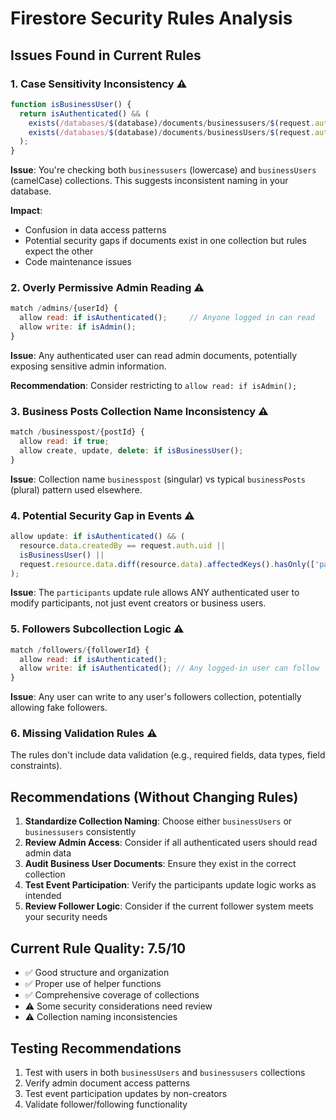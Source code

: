 # Firestore Security Rules Analysis

## Issues Found in Current Rules

### 1. **Case Sensitivity Inconsistency** ⚠️
```javascript
function isBusinessUser() {
  return isAuthenticated() && (
    exists(/databases/$(database)/documents/businessusers/$(request.auth.uid)) ||
    exists(/databases/$(database)/documents/businessUsers/$(request.auth.uid))
  );
}
```
**Issue**: You're checking both `businessusers` (lowercase) and `businessUsers` (camelCase) collections. This suggests inconsistent naming in your database.

**Impact**: 
- Confusion in data access patterns
- Potential security gaps if documents exist in one collection but rules expect the other
- Code maintenance issues

### 2. **Overly Permissive Admin Reading** ⚠️
```javascript
match /admins/{userId} {
  allow read: if isAuthenticated();     // Anyone logged in can read
  allow write: if isAdmin();
}
```
**Issue**: Any authenticated user can read admin documents, potentially exposing sensitive admin information.

**Recommendation**: Consider restricting to `allow read: if isAdmin();`

### 3. **Business Posts Collection Name Inconsistency** ⚠️
```javascript
match /businesspost/{postId} {
  allow read: if true;
  allow create, update, delete: if isBusinessUser();
}
```
**Issue**: Collection name `businesspost` (singular) vs typical `businessPosts` (plural) pattern used elsewhere.

### 4. **Potential Security Gap in Events** ⚠️
```javascript
allow update: if isAuthenticated() && (
  resource.data.createdBy == request.auth.uid ||
  isBusinessUser() ||
  request.resource.data.diff(resource.data).affectedKeys().hasOnly(['participants'])
);
```
**Issue**: The `participants` update rule allows ANY authenticated user to modify participants, not just event creators or business users.

### 5. **Followers Subcollection Logic** ⚠️
```javascript
match /followers/{followerId} {
  allow read: if isAuthenticated();
  allow write: if isAuthenticated(); // Any logged-in user can follow
}
```
**Issue**: Any user can write to any user's followers collection, potentially allowing fake followers.

### 6. **Missing Validation Rules** ⚠️
The rules don't include data validation (e.g., required fields, data types, field constraints).

## Recommendations (Without Changing Rules)

1. **Standardize Collection Naming**: Choose either `businessUsers` or `businessusers` consistently
2. **Review Admin Access**: Consider if all authenticated users should read admin data
3. **Audit Business User Documents**: Ensure they exist in the correct collection
4. **Test Event Participation**: Verify the participants update logic works as intended
5. **Review Follower Logic**: Consider if the current follower system meets your security needs

## Current Rule Quality: 7.5/10
- ✅ Good structure and organization
- ✅ Proper use of helper functions
- ✅ Comprehensive coverage of collections
- ⚠️ Some security considerations need review
- ⚠️ Collection naming inconsistencies

## Testing Recommendations
1. Test with users in both `businessUsers` and `businessusers` collections
2. Verify admin document access patterns
3. Test event participation updates by non-creators
4. Validate follower/following functionality
